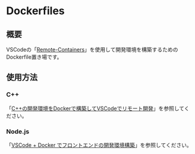 # Dockerfiles

## 概要

VSCodeの「[Remote-Containers](https://marketplace.visualstudio.com/items?itemName=ms-vscode-remote.remote-containers)」を使用して開発環境を構築するためのDockerfile置き場です。

## 使用方法

### C++

「[C++の開発環境をDockerで構築してVSCodeでリモート開発](https://qiita.com/terukazu/items/93a7362d501dd1d4a401)」を参照してください。

### Node.js
「[VSCode + Docker でフロントエンドの開発環境構築](https://qiita.com/terukazu/items/b78afe75fe6b2c918604)」を参照してください。

